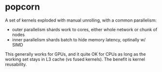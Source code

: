 # popcorn

A set of kernels exploded with manual unrolling, with a common
parallelism:

- outer parallelism shards work to cores, either whole network or chunk of nodes
- inner parallelism shards batch to hide memory latency, optinally w/ SIMD

This generally works for GPUs, and it quite OK for CPUs as long as
the working set stays in L3 cache (vs fused kernels).  The benefit is
kernel reusability.

